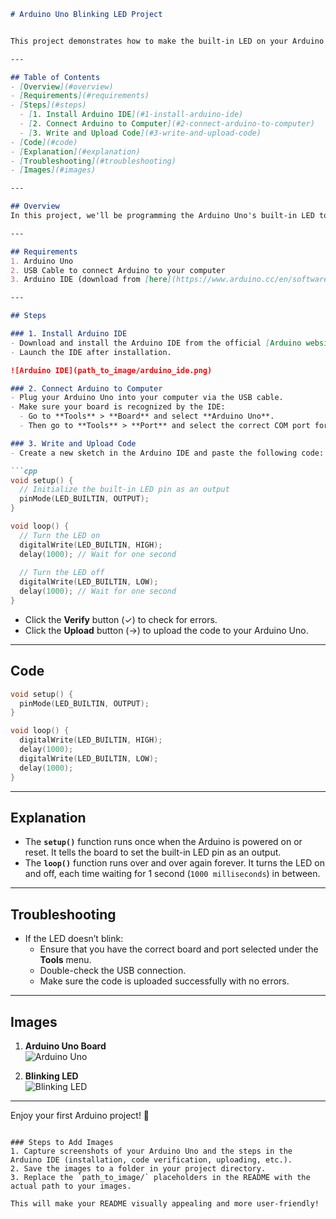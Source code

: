 ```markdown
# Arduino Uno Blinking LED Project


This project demonstrates how to make the built-in LED on your Arduino Uno blink on and off every second. It's a simple introduction to programming with Arduino, perfect for beginners who want to get started without any external components.

---

## Table of Contents
- [Overview](#overview)
- [Requirements](#requirements)
- [Steps](#steps)
  - [1. Install Arduino IDE](#1-install-arduino-ide)
  - [2. Connect Arduino to Computer](#2-connect-arduino-to-computer)
  - [3. Write and Upload Code](#3-write-and-upload-code)
- [Code](#code)
- [Explanation](#explanation)
- [Troubleshooting](#troubleshooting)
- [Images](#images)

---

## Overview
In this project, we'll be programming the Arduino Uno's built-in LED to blink on and off at 1-second intervals. This is a great starting point to learn how to write simple programs in the Arduino IDE, interact with hardware, and understand the flow of code on a microcontroller.

---

## Requirements
1. Arduino Uno
2. USB Cable to connect Arduino to your computer
3. Arduino IDE (download from [here](https://www.arduino.cc/en/software))

---

## Steps

### 1. Install Arduino IDE
- Download and install the Arduino IDE from the official [Arduino website](https://www.arduino.cc/en/software).
- Launch the IDE after installation.

![Arduino IDE](path_to_image/arduino_ide.png)

### 2. Connect Arduino to Computer
- Plug your Arduino Uno into your computer via the USB cable.
- Make sure your board is recognized by the IDE:
  - Go to **Tools** > **Board** and select **Arduino Uno**.
  - Then go to **Tools** > **Port** and select the correct COM port for your Arduino.

### 3. Write and Upload Code
- Create a new sketch in the Arduino IDE and paste the following code:

```cpp
void setup() {
  // Initialize the built-in LED pin as an output
  pinMode(LED_BUILTIN, OUTPUT);
}

void loop() {
  // Turn the LED on
  digitalWrite(LED_BUILTIN, HIGH);
  delay(1000); // Wait for one second
  
  // Turn the LED off
  digitalWrite(LED_BUILTIN, LOW);
  delay(1000); // Wait for one second
}
```

- Click the **Verify** button (✓) to check for errors.
- Click the **Upload** button (→) to upload the code to your Arduino Uno.

---

## Code

```cpp
void setup() {
  pinMode(LED_BUILTIN, OUTPUT);
}

void loop() {
  digitalWrite(LED_BUILTIN, HIGH);
  delay(1000);
  digitalWrite(LED_BUILTIN, LOW);
  delay(1000);
}
```

---

## Explanation
- The **`setup()`** function runs once when the Arduino is powered on or reset. It tells the board to set the built-in LED pin as an output.
- The **`loop()`** function runs over and over again forever. It turns the LED on and off, each time waiting for 1 second (`1000 milliseconds`) in between.

---

## Troubleshooting
- If the LED doesn’t blink:
  - Ensure that you have the correct board and port selected under the **Tools** menu.
  - Double-check the USB connection.
  - Make sure the code is uploaded successfully with no errors.

---

## Images

1. **Arduino Uno Board**  
![Arduino Uno](path_to_image/arduino_uno.png)

2. **Blinking LED**  
![Blinking LED](path_to_image/blinking_led.png)

---

Enjoy your first Arduino project! 🎉
```

### Steps to Add Images
1. Capture screenshots of your Arduino Uno and the steps in the Arduino IDE (installation, code verification, uploading, etc.).
2. Save the images to a folder in your project directory.
3. Replace the `path_to_image/` placeholders in the README with the actual path to your images.

This will make your README visually appealing and more user-friendly!
